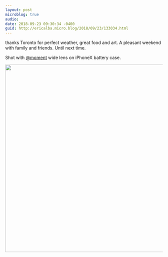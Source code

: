 ```yaml
---
layout: post
microblog: true
audio: 
date: 2018-09-23 09:30:34 -0400
guid: http://ericalba.micro.blog/2018/09/23/133034.html
---
```

thanks Toronto for perfect weather, great food and art. A pleasant weekend with family and friends. Until next time.

Shot with [@moment](https://micro.blog/moment) wide lens on iPhoneX battery case.

<img src="http://micro.ericalba.com/uploads/2018/0f554eb6d1.jpg" width="600" height="600" />
